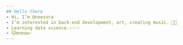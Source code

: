 ```yaml
---
## Hello there
- Hi, I’m @neesora
- I’m interested in back-end development, art, creating music. 🎼💖
- Learning data science.✨✨✨
- 🐱mneow~
---
```


<!---
hellxiwd/hellxiwd is a ✨ special ✨ repository because its `README.md` (this file) appears on your GitHub profile.
You can click the Preview link to take a look at your changes.
--->
